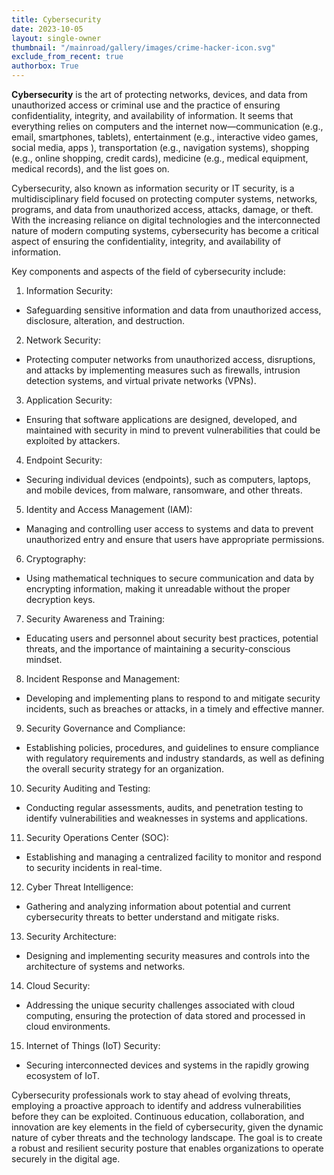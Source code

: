 ```yaml
---
title: Cybersecurity
date: 2023-10-05
layout: single-owner
thumbnail: "/mainroad/gallery/images/crime-hacker-icon.svg"
exclude_from_recent: true
authorbox: True
---
```

**Cybersecurity** is the art of protecting networks, devices, and data from unauthorized access or criminal use and the practice of ensuring confidentiality, integrity, and availability of information. It seems that everything relies on computers and the internet now—communication (e.g., email, smartphones, tablets), entertainment (e.g., interactive video games, social media, apps ), transportation (e.g., navigation systems), shopping (e.g., online shopping, credit cards), medicine (e.g., medical equipment, medical records), and the list goes on. 
<!--more-->
Cybersecurity, also known as information security or IT security, is a multidisciplinary field focused on protecting computer systems, networks, programs, and data from unauthorized access, attacks, damage, or theft. With the increasing reliance on digital technologies and the interconnected nature of modern computing systems, cybersecurity has become a critical aspect of ensuring the confidentiality, integrity, and availability of information.

Key components and aspects of the field of cybersecurity include:

1. Information Security:
- Safeguarding sensitive information and data from unauthorized access, disclosure, alteration, and destruction.

2. Network Security:
- Protecting computer networks from unauthorized access, disruptions, and attacks by implementing measures such as firewalls, intrusion detection systems, and virtual private networks (VPNs).

3. Application Security:
- Ensuring that software applications are designed, developed, and maintained with security in mind to prevent vulnerabilities that could be exploited by attackers.

4. Endpoint Security:
- Securing individual devices (endpoints), such as computers, laptops, and mobile devices, from malware, ransomware, and other threats.

5. Identity and Access Management (IAM):
- Managing and controlling user access to systems and data to prevent unauthorized entry and ensure that users have appropriate permissions.

6. Cryptography:
- Using mathematical techniques to secure communication and data by encrypting information, making it unreadable without the proper decryption keys.

7. Security Awareness and Training:
- Educating users and personnel about security best practices, potential threats, and the importance of maintaining a security-conscious mindset.

8. Incident Response and Management:
- Developing and implementing plans to respond to and mitigate security incidents, such as breaches or attacks, in a timely and effective manner.

9. Security Governance and Compliance:
- Establishing policies, procedures, and guidelines to ensure compliance with regulatory requirements and industry standards, as well as defining the overall security strategy for an organization.

10. Security Auditing and Testing:
- Conducting regular assessments, audits, and penetration testing to identify vulnerabilities and weaknesses in systems and applications.

11. Security Operations Center (SOC):
- Establishing and managing a centralized facility to monitor and respond to security incidents in real-time.

12. Cyber Threat Intelligence:
- Gathering and analyzing information about potential and current cybersecurity threats to better understand and mitigate risks.

13. Security Architecture:
- Designing and implementing security measures and controls into the architecture of systems and networks.

14. Cloud Security:
- Addressing the unique security challenges associated with cloud computing, ensuring the protection of data stored and processed in cloud environments.

15. Internet of Things (IoT) Security:
- Securing interconnected devices and systems in the rapidly growing ecosystem of IoT.

Cybersecurity professionals work to stay ahead of evolving threats, employing a proactive approach to identify and address vulnerabilities before they can be exploited. Continuous education, collaboration, and innovation are key elements in the field of cybersecurity, given the dynamic nature of cyber threats and the technology landscape. The goal is to create a robust and resilient security posture that enables organizations to operate securely in the digital age.
